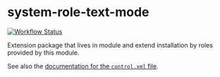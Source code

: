 system-role-text-mode
==============================

[![Workflow Status](https://github.com/yast/system-role-text-mode/workflows/CI/badge.svg?branch=master)](
https://github.com/yast/system-role-text-mode/actions?query=branch%3Amaster)

Extension package that lives in module and extend installation by roles provided by this module.

See also the [documentation for the `control.xml` file][1].

[1]: https://github.com/yast/yast-installation/blob/master/doc/control-file.md
